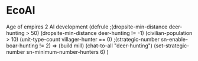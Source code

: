 # EcoAI
Age of empires 2 AI development
(defrule
	;(dropsite-min-distance deer-hunting > 50)
   (dropsite-min-distance deer-hunting != -1)
	(civilian-population > 10)
	(unit-type-count villager-hunter == 0)
	;(strategic-number sn-enable-boar-hunting != 2)
=>
   (build mill)
   (chat-to-all "deer-hunting")
	(set-strategic-number sn-minimum-number-hunters 6)
   )
